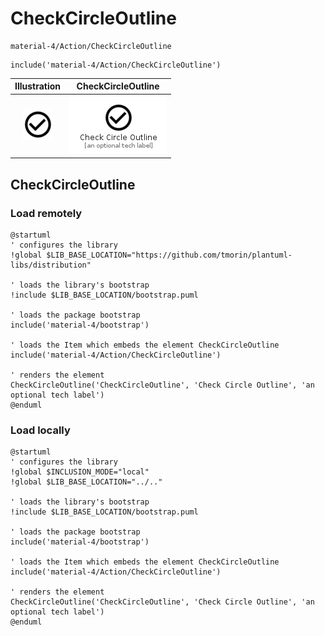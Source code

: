 # CheckCircleOutline


```text
material-4/Action/CheckCircleOutline
```

```text
include('material-4/Action/CheckCircleOutline')
```



| Illustration | CheckCircleOutline |
| :---: | :---: |
| ![illustration for Illustration](../../material-4/Action/CheckCircleOutline.png) | ![illustration for CheckCircleOutline](../../material-4/Action/CheckCircleOutline.Local.png) |




## CheckCircleOutline

### Load remotely
```plantuml
@startuml
' configures the library
!global $LIB_BASE_LOCATION="https://github.com/tmorin/plantuml-libs/distribution"

' loads the library's bootstrap
!include $LIB_BASE_LOCATION/bootstrap.puml

' loads the package bootstrap
include('material-4/bootstrap')

' loads the Item which embeds the element CheckCircleOutline
include('material-4/Action/CheckCircleOutline')

' renders the element
CheckCircleOutline('CheckCircleOutline', 'Check Circle Outline', 'an optional tech label')
@enduml
```

### Load locally
```plantuml
@startuml
' configures the library
!global $INCLUSION_MODE="local"
!global $LIB_BASE_LOCATION="../.."

' loads the library's bootstrap
!include $LIB_BASE_LOCATION/bootstrap.puml

' loads the package bootstrap
include('material-4/bootstrap')

' loads the Item which embeds the element CheckCircleOutline
include('material-4/Action/CheckCircleOutline')

' renders the element
CheckCircleOutline('CheckCircleOutline', 'Check Circle Outline', 'an optional tech label')
@enduml
```

